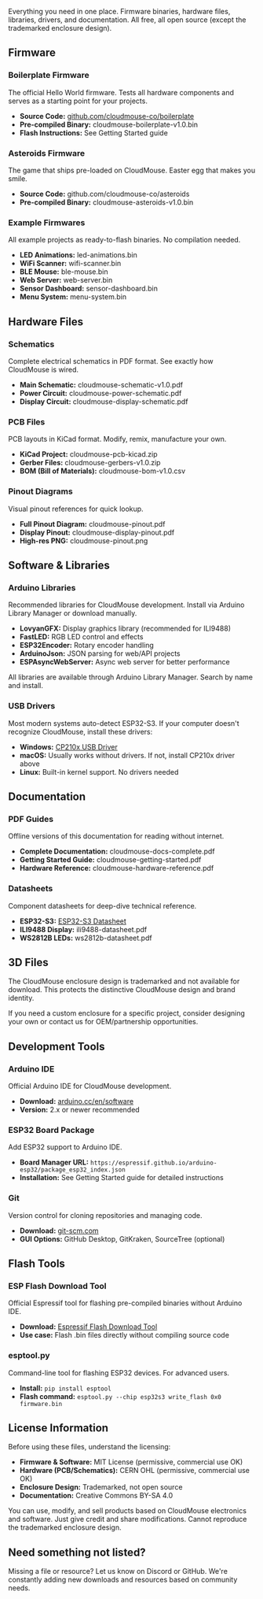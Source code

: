 Everything you need in one place. Firmware binaries, hardware files, libraries, drivers, and documentation. All free, all open source (except the trademarked enclosure design).

## Firmware

### Boilerplate Firmware

The official Hello World firmware. Tests all hardware components and serves as a starting point for your projects.

  * **Source Code:** [github.com/cloudmouse-co/boilerplate](https://github.com/cloudmouse-co/boilerplate)
  * **Pre-compiled Binary:** cloudmouse-boilerplate-v1.0.bin
  * **Flash Instructions:** See Getting Started guide

### Asteroids Firmware

The game that ships pre-loaded on CloudMouse. Easter egg that makes you smile.

  * **Source Code:** github.com/cloudmouse-co/asteroids
  * **Pre-compiled Binary:** cloudmouse-asteroids-v1.0.bin

### Example Firmwares

All example projects as ready-to-flash binaries. No compilation needed.

  * **LED Animations:** led-animations.bin
  * **WiFi Scanner:** wifi-scanner.bin
  * **BLE Mouse:** ble-mouse.bin
  * **Web Server:** web-server.bin
  * **Sensor Dashboard:** sensor-dashboard.bin
  * **Menu System:** menu-system.bin

## Hardware Files

### Schematics

Complete electrical schematics in PDF format. See exactly how CloudMouse is wired.

  * **Main Schematic:** cloudmouse-schematic-v1.0.pdf
  * **Power Circuit:** cloudmouse-power-schematic.pdf
  * **Display Circuit:** cloudmouse-display-schematic.pdf

### PCB Files

PCB layouts in KiCad format. Modify, remix, manufacture your own.

  * **KiCad Project:** cloudmouse-pcb-kicad.zip
  * **Gerber Files:** cloudmouse-gerbers-v1.0.zip
  * **BOM (Bill of Materials):** cloudmouse-bom-v1.0.csv

### Pinout Diagrams

Visual pinout references for quick lookup.

  * **Full Pinout Diagram:** cloudmouse-pinout.pdf
  * **Display Pinout:** cloudmouse-display-pinout.pdf
  * **High-res PNG:** cloudmouse-pinout.png

## Software & Libraries

### Arduino Libraries

Recommended libraries for CloudMouse development. Install via Arduino Library Manager or download manually.

  * **LovyanGFX:** Display graphics library (recommended for ILI9488)
  * **FastLED:** RGB LED control and effects
  * **ESP32Encoder:** Rotary encoder handling
  * **ArduinoJson:** JSON parsing for web/API projects
  * **ESPAsyncWebServer:** Async web server for better performance

All libraries are available through Arduino Library Manager. Search by name and install.

### USB Drivers

Most modern systems auto-detect ESP32-S3. If your computer doesn't recognize CloudMouse, install these drivers:

  * **Windows:** [CP210x USB Driver](https://www.silabs.com/developers/usb-to-uart-bridge-vcp-drivers)
  * **macOS:** Usually works without drivers. If not, install CP210x driver above
  * **Linux:** Built-in kernel support. No drivers needed

## Documentation

### PDF Guides

Offline versions of this documentation for reading without internet.

  * **Complete Documentation:** cloudmouse-docs-complete.pdf
  * **Getting Started Guide:** cloudmouse-getting-started.pdf
  * **Hardware Reference:** cloudmouse-hardware-reference.pdf

### Datasheets

Component datasheets for deep-dive technical reference.

  * **ESP32-S3:** [ESP32-S3 Datasheet](https://www.espressif.com/sites/default/files/documentation/esp32-s3_datasheet_en.pdf)
  * **ILI9488 Display:** ili9488-datasheet.pdf
  * **WS2812B LEDs:** ws2812b-datasheet.pdf

## 3D Files

The CloudMouse enclosure design is trademarked and not available for download. This protects the distinctive CloudMouse design and brand identity.

If you need a custom enclosure for a specific project, consider designing your own or contact us for OEM/partnership opportunities.

## Development Tools

### Arduino IDE

Official Arduino IDE for CloudMouse development.

  * **Download:** [arduino.cc/en/software](https://www.arduino.cc/en/software)
  * **Version:** 2.x or newer recommended

### ESP32 Board Package

Add ESP32 support to Arduino IDE.

  * **Board Manager URL:** `https://espressif.github.io/arduino-esp32/package_esp32_index.json`
  * **Installation:** See Getting Started guide for detailed instructions

### Git

Version control for cloning repositories and managing code.

  * **Download:** [git-scm.com](https://git-scm.com)
  * **GUI Options:** GitHub Desktop, GitKraken, SourceTree (optional)

## Flash Tools

### ESP Flash Download Tool

Official Espressif tool for flashing pre-compiled binaries without Arduino IDE.

  * **Download:** [Espressif Flash Download Tool](https://www.espressif.com/en/support/download/other-tools)
  * **Use case:** Flash .bin files directly without compiling source code

### esptool.py

Command-line tool for flashing ESP32 devices. For advanced users.

  * **Install:** `pip install esptool`
  * **Flash command:** `esptool.py --chip esp32s3 write_flash 0x0 firmware.bin`

## License Information

Before using these files, understand the licensing:

  * **Firmware & Software:** MIT License (permissive, commercial use OK)
  * **Hardware (PCB/Schematics):** CERN OHL (permissive, commercial use OK)
  * **Enclosure Design:** Trademarked, not open source
  * **Documentation:** Creative Commons BY-SA 4.0

You can use, modify, and sell products based on CloudMouse electronics and software. Just give credit and share modifications. Cannot reproduce the trademarked enclosure design.

## Need something not listed?

Missing a file or resource? Let us know on Discord or GitHub. We're constantly adding new downloads and resources based on community needs.